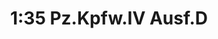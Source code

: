 ---
layout: product
title: "1:35 Pz.Kpfw.IV Ausf.D "
price: "8400" 
desc: "Maketa"
img_path: "/assets/img/DRA6873.webp"
brand: "Dragon"
available: false
special_offer: false
new: false
soon: false
cat: "010000"
subcat: "010600"
subsubcat: "0N/A"
sifra: "DRA6873"
popular: false
spec: false
---